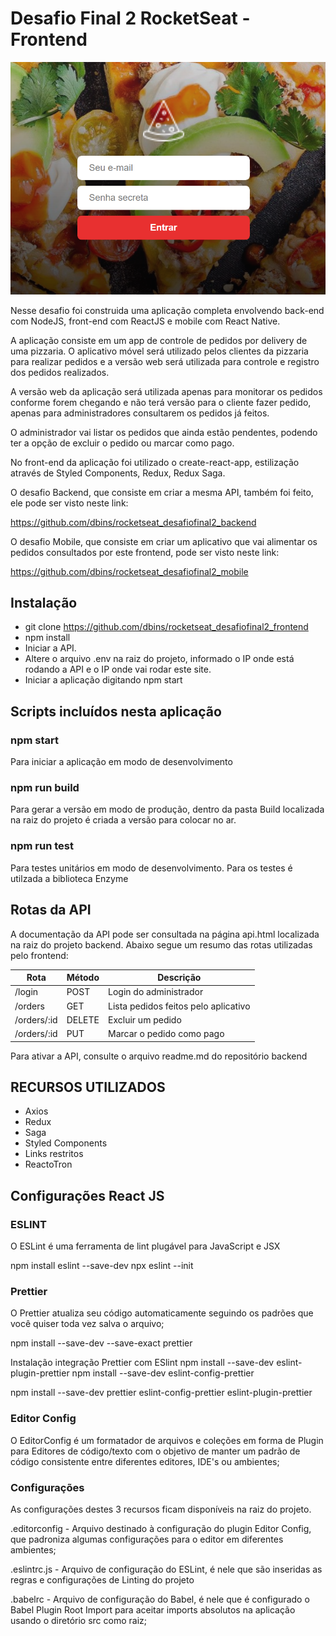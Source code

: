 # Desafio Final 2 RocketSeat - Frontend

![Frontend](imagens/frontend.png)

Nesse desafio foi construida uma aplicação completa envolvendo back-end com NodeJS, front-end com ReactJS e mobile com React Native.

A aplicação consiste em um app de controle de pedidos por delivery de uma pizzaria. O aplicativo móvel será utilizado pelos clientes da pizzaria para realizar pedidos e a versão web será utilizada para controle e registro dos pedidos realizados.

A versão web da aplicação será utilizada apenas para monitorar os pedidos conforme forem chegando e não terá versão para o cliente fazer pedido, apenas para administradores consultarem os pedidos já feitos.

O administrador vai listar os pedidos que ainda estão pendentes, podendo ter a opção de excluir o pedido ou marcar como pago.

No front-end da aplicação foi utilizado o create-react-app, estilização
através de Styled Components, Redux, Redux Saga.

O desafio Backend, que consiste em criar a mesma API, também foi feito, ele pode ser visto neste link:

https://github.com/dbins/rocketseat_desafiofinal2_backend

O desafio Mobile, que consiste em criar um aplicativo que vai alimentar os pedidos consultados por este frontend, pode ser visto neste link:

https://github.com/dbins/rocketseat_desafiofinal2_mobile

## Instalação

- git clone https://github.com/dbins/rocketseat_desafiofinal2_frontend
- npm install
- Iniciar a API.
- Altere o arquivo .env na raiz do projeto, informado o IP onde está rodando a API e o IP onde vai rodar este site.
- Iniciar a aplicação digitando npm start


## Scripts incluídos nesta aplicação

### npm start

Para iniciar a aplicação em modo de desenvolvimento

### npm run build

Para gerar a versão em modo de produção, dentro da pasta Build localizada na raiz do projeto é criada a versão para colocar no ar.

### npm run test

Para testes unitários em modo de desenvolvimento. Para os testes é utilzada a biblioteca Enzyme

## Rotas da API

A documentação da API pode ser consultada na página api.html localizada na raiz do projeto backend. Abaixo segue um resumo das rotas utilizadas pelo frontend:

| Rota        | Método | Descrição                            |
| ----------- | ------ | ------------------------------------ |
| /login      | POST   | Login do administrador               |
| /orders     | GET    | Lista pedidos feitos pelo aplicativo |
| /orders/:id | DELETE | Excluir um pedido                    |
| /orders/:id | PUT    | Marcar o pedido como pago            |

Para ativar a API, consulte o arquivo readme.md do repositório backend

## RECURSOS UTILIZADOS

* Axios
* Redux
* Saga
* Styled Components
* Links restritos
* ReactoTron

## Configurações React JS

### ESLINT

O ESLint é uma ferramenta de lint plugável para JavaScript e JSX

npm install eslint --save-dev
npx eslint --init

### Prettier
O Prettier atualiza seu código automaticamente seguindo os padrões que você quiser toda vez salva o arquivo;

npm install --save-dev --save-exact prettier

Instalação integração Prettier com ESlint
npm install --save-dev eslint-plugin-prettier
npm install --save-dev eslint-config-prettier

npm install --save-dev prettier eslint-config-prettier eslint-plugin-prettier

### Editor Config
O EditorConfig é um formatador de arquivos e coleções em forma de Plugin para Editores de código/texto com o objetivo de manter um padrão de código consistente entre diferentes editores, IDE's ou ambientes;

### Configurações

As configurações destes 3 recursos ficam disponíveis na raiz do projeto.

.editorconfig - Arquivo destinado à configuração do plugin Editor Config, que padroniza algumas configurações para o editor em diferentes ambientes;

.eslintrc.js - Arquivo de configuração do ESLint, é nele que são inseridas as regras e configurações de Linting do projeto

.babelrc - Arquivo de configuração do Babel, é nele que é configurado o Babel Plugin Root Import para aceitar imports absolutos na aplicação usando o diretório src como raiz;

